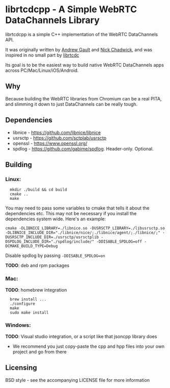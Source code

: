 librtcdcpp - A Simple WebRTC DataChannels Library
=================================================

librtcdcpp is a simple C++ implementation of the WebRTC DataChannels API.

It was originally written by [Andrew Gault](https://github.com/abgault) and [Nick Chadwick](https://github.com/chadnickbok), and was inspired in no small part by [librtcdc](https://github.com/xhs/librtcdc)

Its goal is to be the easiest way to build native WebRTC DataChannels apps across PC/Mac/Linux/iOS/Android.

Why
---

Because building the WebRTC libraries from Chromium can be a real PITA, and slimming it down to just DataChannels can be really tough.


Dependencies
------------

 - libnice - https://github.com/libnice/libnice
 - usrsctp - https://github.com/sctplab/usrsctp
 - openssl - https://www.openssl.org/
 - spdlog  - https://github.com/gabime/spdlog. Header-only. Optional.

Building
--------

### Linux:
```
  mkdir ./build && cd build
  cmake ..
  make
```
You may need to pass some variables to cmake that tells it about the dependencies etc. This may not be necessary if you install the dependencies system wide. Here's an example:
```
cmake -DLIBNICE_LIBRARY=./libnice.so -DUSRSCTP_LIBRARY=./libusrsctp.so -DLIBNICE_INCLUDE_DIR="./libnice/nice/;./libnice/agent/;./libnice/;" -DUSRSCTP_INCLUDE_DIR=./usrsctp/usrsctplib -DSPDLOG_INCLUDE_DIR="./spdlog/include/" -DDISABLE_SPDLOG=off -DCMAKE_BUILD_TYPE=Debug 
 ```
 Disable spdlog by passing `-DDISABLE_SPDLOG=on`
 
**TODO**: deb and rpm packages

### Mac:

**TODO**: homebrew integration
```
  brew install ...
  ./configure
  make
  sudo make install
```

### Windows:

**TODO**: Visual studio integration, or a script like that jsoncpp library does

 - We recommend you just copy-paste the cpp and hpp files into your own project and go from there


Licensing
---------

BSD style - see the accompanying LICENSE file for more information
